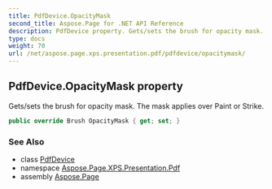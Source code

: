 ```yaml
---
title: PdfDevice.OpacityMask
second_title: Aspose.Page for .NET API Reference
description: PdfDevice property. Gets/sets the brush for opacity mask. The mask applies over Paint or Strike
type: docs
weight: 70
url: /net/aspose.page.xps.presentation.pdf/pdfdevice/opacitymask/
---
```

## PdfDevice.OpacityMask property

Gets/sets the brush for opacity mask. The mask applies over Paint or Strike.

```csharp
public override Brush OpacityMask { get; set; }
```

### See Also

* class [PdfDevice](../)
* namespace [Aspose.Page.XPS.Presentation.Pdf](../../pdfdevice/)
* assembly [Aspose.Page](../../../)


